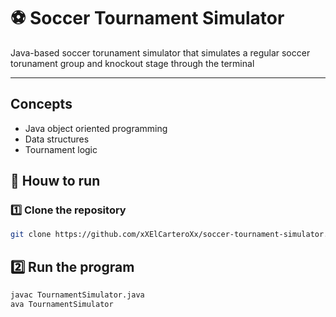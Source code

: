 # ⚽ Soccer Tournament Simulator

Java-based soccer torunament simulator that simulates a regular soccer torunament group and knockout stage through the terminal

---

## Concepts

- Java object oriented programming
- Data structures
- Tournament logic

## 🚀 Houw to run
### 1️⃣ Clone the repository
```bash
git clone https://github.com/xXElCarteroXx/soccer-tournament-simulator.git
```
## 2️⃣ Run the program
```bash
javac TournamentSimulator.java
ava TournamentSimulator
```
